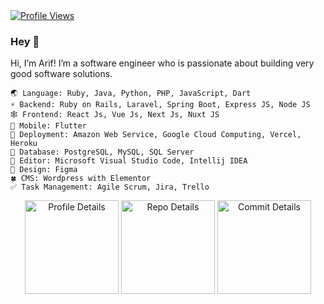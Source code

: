 <a href="https://github.com/arifikhsan" target="_blank">
  <img alt="Profile Views" src="https://komarev.com/ghpvc/?username=arifikhsan&label=Profile%20Views&color=0e75b6&style=flat-square&color=blueviolet" />
</a> 

### Hey 👋

Hi, I’m Arif! I’m a software engineer who is passionate about building very good software solutions.

```
🌏 Language: Ruby, Java, Python, PHP, JavaScript, Dart  
⚡ Backend: Ruby on Rails, Laravel, Spring Boot, Express JS, Node JS  
🕸️ Frontend: React Js, Vue Js, Next Js, Nuxt JS  
🍃 Mobile: Flutter  
🚀 Deployment: Amazon Web Service, Google Cloud Computing, Vercel, Heroku  
🐘 Database: PostgreSQL, MySQL, SQL Server  
📃 Editor: Microsoft Visual Studio Code, Intellij IDEA
🎨 Design: Figma
🍀 CMS: Wordpress with Elementor
✅ Task Management: Agile Scrum, Jira, Trello
```

<!-- <div float="center" align="center">
  <img height="145" src="https://github-readme-stats.vercel.app/api/top-langs/?username=arifikhsan&layout=compact&theme=dark&hide_border=true" />
  <img height="145" src="https://github-readme-stats.vercel.app/api?username=arifikhsan&show_icons=true&theme=dark&count_private=true&hide=contribs,issue&hide_border=true" />
</div> -->

<div align="center">
  <img align="center" height="150" src="https://github-profile-summary-cards.vercel.app/api/cards/profile-details?username=arifikhsan&theme=github_dark" alt="Profile Details" />
  <img align="center" height="150" src="https://github-profile-summary-cards.vercel.app/api/cards/repos-per-language?username=arifikhsan&theme=github_dark" alt="Repo Details" />
  <img align="center" height="150" src="https://github-profile-summary-cards.vercel.app/api/cards/most-commit-language?username=arifikhsan&theme=github_dark" alt="Commit Details" />
</div>
